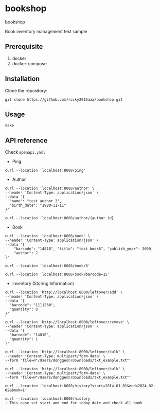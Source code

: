 # bookshop
bookshop

Book inventory management test sample

## Prerequisite

1. docker
2. docker-compose

## Installation

Clone the repository:

```
git clone https://github.com/rocky2015aaa/bookshop.git
```

## Usage

```
make
```

## API reference

Check `openapi.yaml`

- Ping
```
curl --location 'localhost:8000/ping'
```
- Author
```
curl --location 'localhost:8000/author' \
--header 'Content-Type: application/json' \
--data '{
  "name": "test author 2",
  "birth_date": "1980-11-11"
}'

curl --location 'localhost:8000/author/{author_id}'
```
- Book
```  
curl --location 'localhost:8000/book' \
--header 'Content-Type: application/json' \
--data '{
    "barcode": "14810", "title": "test book6", "publish_year": 2000,
    "author": 2
}'

curl --location 'localhost:8000/book/3'

curl --location 'localhost:8000/book?barcode=15'

```
- Inventory (Storing Information)
```
curl --location 'http://localhost:8000/leftover/add' \
--header 'Content-Type: application/json' \
--data '{
  "barcode": "1111238",
  "quantity": 8
}'

curl --location 'http://localhost:8000/leftover/remove' \
--header 'Content-Type: application/json' \
--data '{
  "barcode": "14810",
  "quantity": 1
}'

curl --location 'http://localhost:8000/leftover/bulk' \
--header 'Content-Type: multipart/form-data' \
--form 'file=@"/Users/donggeon/Downloads/txt_example.txt"'

curl --location 'http://localhost:8000/leftover/bulk' \
--header 'Content-Type: multipart/form-data' \
--form 'file=@"/Users/donggeon/Downloads/txt_example.txt"'

curl --location 'localhost:8000/history?start=2014-01-01&end=2024-02-02&book=1'

curl --location 'localhost:8000/history
: This case set start and end for today date and check all book
```














